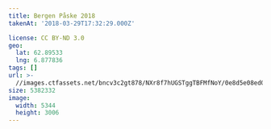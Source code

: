 ```yaml
---
title: Bergen Påske 2018
takenAt: '2018-03-29T17:32:29.000Z'

license: CC BY-ND 3.0
geo:
  lat: 62.89533
  lng: 6.877836
tags: []
url: >-
  //images.ctfassets.net/bncv3c2gt878/NXr8f7hUGSTggTBFMfNoY/0e8d5e08ed03a73fdbc9d288793d83d0/bergen-pske-2018_26306360017_o
size: 5382332
image:
  width: 5344
  height: 3006
---
```

